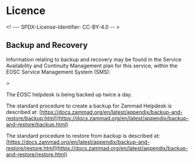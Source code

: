 # Licence

<! --- SPDX-License-Identifier: CC-BY-4.0  -- >

## Backup and Recovery

Information relating to backup and recovery may be found in the Service Availability and Continuity Management plan for this service,  within the EOSC Service Management System (SMS):

<link to the SACM plan, currently under: <https://wiki.eoscfuture.eu/display/EOSCSMS/Capacity+plans+database> >


The EOSC helpdesk is being backed up twice a day. 

The standard procedure to create a backup for Zammad Helpdesk  is described at: [https://docs.zammad.org/en/latest/appendix/backup-and-restore/backup.html](https://docs.zammad.org/en/latest/appendix/backup-and-restore/backup.html)

The standard procedure to restore from backup is described at: [https://docs.zammad.org/en/latest/appendix/backup-and-restore/restore.html](https://docs.zammad.org/en/latest/appendix/backup-and-restore/restore.html) 
